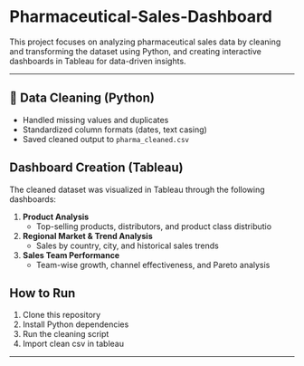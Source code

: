 # Pharmaceutical-Sales-Dashboard
This project focuses on analyzing pharmaceutical sales data by cleaning and transforming the dataset using Python, and creating interactive dashboards in Tableau for data-driven insights.


---

## 🔧 Data Cleaning (Python)

- Handled missing values and duplicates
- Standardized column formats (dates, text casing)
- Saved cleaned output to `pharma_cleaned.csv`

## Dashboard Creation (Tableau)

The cleaned dataset was visualized in Tableau through the following dashboards:
1. **Product Analysis**  
   - Top-selling products, distributors, and product class distributio
2. **Regional Market & Trend Analysis**  
   - Sales by country, city, and historical sales trends
3. **Sales Team Performance**  
   - Team-wise growth, channel effectiveness, and Pareto analysis

## How to Run

1. Clone this repository  
2. Install Python dependencies  
3. Run the cleaning script  
4. Import clean csv in tableau
---





